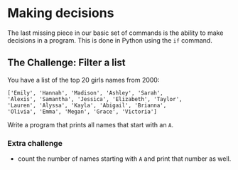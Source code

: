 
# Making decisions

The last missing piece in our basic set of commands is the ability to make decisions in a program. This is done in Python using the `if` command.

## The Challenge: Filter a list

You have a list of the top 20 girls names from 2000:

    ['Emily', 'Hannah', 'Madison', 'Ashley', 'Sarah', 
    'Alexis', 'Samantha', 'Jessica', 'Elizabeth', 'Taylor', 
    'Lauren', 'Alyssa', 'Kayla', 'Abigail', 'Brianna', 
    'Olivia', 'Emma', 'Megan', 'Grace', 'Victoria']

Write a program that prints all names that start with an `A`.

### Extra challenge

* count the number of names starting with `A` and print that number as well.
